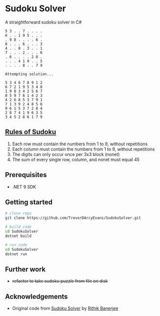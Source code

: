 # Sudoku Solver

A straightforward sudoku solver in C#

```text
5 3 . . 7 . . . . 
6 . . 1 9 5 . . . 
. 9 8 . . . . 6 . 
8 . . . 6 . . . 3 
4 . . 8 . 3 . . 1 
7 . . . 2 . . . 6 
. 6 . . . . 2 8 . 
. . . 4 1 9 . . 5 
. . . . 8 . . 7 9 

Attempting solution...

5 3 4 6 7 8 9 1 2 
6 7 2 1 9 5 3 4 8 
1 9 8 3 4 2 5 6 7 
8 5 9 7 6 1 4 2 3 
4 2 6 8 5 3 7 9 1 
7 1 3 9 2 4 8 5 6 
9 6 1 5 3 7 2 8 4 
2 8 7 4 1 9 6 3 5 
3 4 5 2 8 6 1 7 9 
```

## [Rules of Sudoku](https://www.sudokuonline.io/tips/sudoku-rules)

1. Each row must contain the numbers from 1 to 9, without repetitions
2. Each column must contain the numbers from 1 to 9, without repetitions
3. The digits can only occur once per 3x3 block (nonet)
4. The sum of every single row, column, and nonet must equal 45

## Prerequisites

* .NET 9 SDK

## Getting started

```bash
# clone repo
git clone https://github.com/TrevorDArcyEvans/SudokuSolver.git

# build code
cd SudokuSolver
dotnet build

# run code
cd SudokuSolver
dotnet run
```

## Further work

* ~~refactor to take sudoku puzzle from file on disk~~

## Acknowledgements

* Original code from [Sudoku Solver](https://www.c-sharpcorner.com/blogs/sudoku-solver) by [Rithik Banerjee](https://rithikbanerjee.github.io/profile/)

